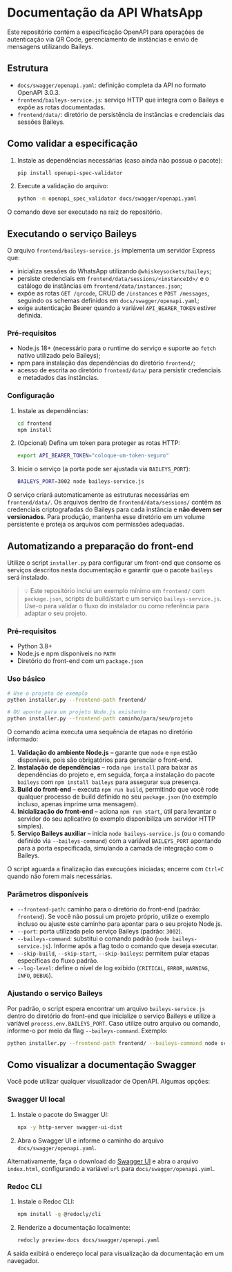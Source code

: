 # Documentação da API WhatsApp

Este repositório contém a especificação OpenAPI para operações de autenticação via QR Code, gerenciamento de instâncias e envio de mensagens utilizando Baileys.

## Estrutura

- `docs/swagger/openapi.yaml`: definição completa da API no formato OpenAPI 3.0.3.
- `frontend/baileys-service.js`: serviço HTTP que integra com o Baileys e expõe as rotas documentadas.
- `frontend/data/`: diretório de persistência de instâncias e credenciais das sessões Baileys.

## Como validar a especificação

1. Instale as dependências necessárias (caso ainda não possua o pacote):

   ```bash
   pip install openapi-spec-validator
   ```

2. Execute a validação do arquivo:

   ```bash
   python -m openapi_spec_validator docs/swagger/openapi.yaml
   ```

O comando deve ser executado na raiz do repositório.

## Executando o serviço Baileys

O arquivo `frontend/baileys-service.js` implementa um servidor Express que:

- inicializa sessões do WhatsApp utilizando `@whiskeysockets/baileys`;
- persiste credenciais em `frontend/data/sessions/<instanceId>/` e o catálogo de instâncias em `frontend/data/instances.json`;
- expõe as rotas `GET /qrcode`, CRUD de `/instances` e `POST /messages`, seguindo os schemas definidos em `docs/swagger/openapi.yaml`;
- exige autenticação Bearer quando a variável `API_BEARER_TOKEN` estiver definida.

### Pré-requisitos

- Node.js 18+ (necessário para o runtime do serviço e suporte ao `fetch` nativo utilizado pelo Baileys);
- npm para instalação das dependências do diretório `frontend/`;
- acesso de escrita ao diretório `frontend/data/` para persistir credenciais e metadados das instâncias.

### Configuração

1. Instale as dependências:

   ```bash
   cd frontend
   npm install
   ```

2. (Opcional) Defina um token para proteger as rotas HTTP:

   ```bash
   export API_BEARER_TOKEN="coloque-um-token-seguro"
   ```

3. Inicie o serviço (a porta pode ser ajustada via `BAILEYS_PORT`):

   ```bash
   BAILEYS_PORT=3002 node baileys-service.js
   ```

O serviço criará automaticamente as estruturas necessárias em `frontend/data/`. Os arquivos dentro de `frontend/data/sessions/` contêm as credenciais criptografadas do Baileys para cada instância e **não devem ser versionados**. Para produção, mantenha esse diretório em um volume persistente e proteja os arquivos com permissões adequadas.

## Automatizando a preparação do front-end

Utilize o script `installer.py` para configurar um front-end que consome os serviços descritos nesta documentação e garantir que o pacote `baileys` será instalado.

> 💡 Este repositório inclui um exemplo mínimo em `frontend/` com `package.json`, scripts de build/start e um serviço `baileys-service.js`. Use-o para validar o fluxo do instalador ou como referência para adaptar o seu projeto.

### Pré-requisitos

- Python 3.8+
- Node.js e npm disponíveis no `PATH`
- Diretório do front-end com um `package.json`

### Uso básico

```bash
# Use o projeto de exemplo
python installer.py --frontend-path frontend/

# OU aponte para um projeto Node.js existente
python installer.py --frontend-path caminho/para/seu/projeto
```

O comando acima executa uma sequência de etapas no diretório informado:

1. **Validação do ambiente Node.js** – garante que `node` e `npm` estão disponíveis, pois são obrigatórios para gerenciar o front-end.
2. **Instalação de dependências** – roda `npm install` para baixar as dependências do projeto e, em seguida, força a instalação do pacote `baileys` com `npm install baileys` para assegurar sua presença.
3. **Build do front-end** – executa `npm run build`, permitindo que você rode qualquer processo de build definido no seu `package.json` (no exemplo incluso, apenas imprime uma mensagem).
4. **Inicialização do front-end** – aciona `npm run start`, útil para levantar o servidor do seu aplicativo (o exemplo disponibiliza um servidor HTTP simples).
5. **Serviço Baileys auxiliar** – inicia `node baileys-service.js` (ou o comando definido via `--baileys-command`) com a variável `BAILEYS_PORT` apontando para a porta especificada, simulando a camada de integração com o Baileys.

O script aguarda a finalização das execuções iniciadas; encerre com `Ctrl+C` quando não forem mais necessárias.

### Parâmetros disponíveis

- `--frontend-path`: caminho para o diretório do front-end (padrão: `frontend`). Se você não possui um projeto próprio, utilize o exemplo incluso ou ajuste este caminho para apontar para o seu projeto Node.js.
- `--port`: porta utilizada pelo serviço Baileys (padrão: `3002`).
- `--baileys-command`: substitui o comando padrão (`node baileys-service.js`). Informe após a flag todo o comando que deseja executar.
- `--skip-build`, `--skip-start`, `--skip-baileys`: permitem pular etapas específicas do fluxo padrão.
- `--log-level`: define o nível de log exibido (`CRITICAL`, `ERROR`, `WARNING`, `INFO`, `DEBUG`).

### Ajustando o serviço Baileys

Por padrão, o script espera encontrar um arquivo `baileys-service.js` dentro do diretório do front-end que inicialize o serviço Baileys e utilize a variável `process.env.BAILEYS_PORT`. Caso utilize outro arquivo ou comando, informe-o por meio da flag `--baileys-command`. Exemplo:

```bash
python installer.py --frontend-path frontend/ --baileys-command node scripts/meu-servico-baileys.js
```

## Como visualizar a documentação Swagger

Você pode utilizar qualquer visualizador de OpenAPI. Algumas opções:

### Swagger UI local

1. Instale o pacote do Swagger UI:

   ```bash
   npx -y http-server swagger-ui-dist
   ```

2. Abra o Swagger UI e informe o caminho do arquivo `docs/swagger/openapi.yaml`.

Alternativamente, faça o download do [Swagger UI](https://github.com/swagger-api/swagger-ui) e abra o arquivo `index.html`, configurando a variável `url` para `docs/swagger/openapi.yaml`.

### Redoc CLI

1. Instale o Redoc CLI:

   ```bash
   npm install -g @redocly/cli
   ```

2. Renderize a documentação localmente:

   ```bash
   redocly preview-docs docs/swagger/openapi.yaml
   ```

A saída exibirá o endereço local para visualização da documentação em um navegador.
